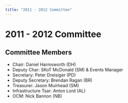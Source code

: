 ```yaml
---
title: "2011 - 2012 Committee"
---
```

# 2011 - 2012 Committee

## Committee Members

-   Chair: Daniel Harmsworth (DH)
-   Deputy Char: SKoT McDonald (SM) & Events Manager
-   Secretary: Peter Dreisiger (PD)
-   Deputy Secretary: Brendan Ragan (BR)
-   Treasurer: Jason Muirhead (SM)
-   Infrastructure Tsar: Anton Lord (AL)
-   OCM: Nick Bannon (NB)
